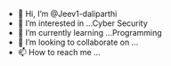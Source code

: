 - 👋 Hi, I’m @Jeev1-daliparthi
- 👀 I’m interested in ...Cyber Security
- 🌱 I’m currently learning ...Programming
- 💞️ I’m looking to collaborate on ...
- 📫 How to reach me ...

<!---
Jeev1-daliparthi/Jeev1-daliparthi is a ✨ special ✨ repository because its `README.md` (this file) appears on your GitHub profile.
You can click the Preview link to take a look at your changes.
--->
